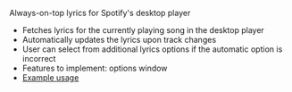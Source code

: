 Always-on-top lyrics for Spotify's desktop player
* Fetches lyrics for the currently playing song in the desktop player
* Automatically updates the lyrics upon track changes
* User can select from additional lyrics options if the automatic option is incorrect
* Features to implement: options window
* [Example usage](https://photos-3.dropbox.com/t/2/AAC352qf45kN16lsii_5YBnfm6aTRKCIfRpTJ9mngvNwZg/12/52703757/png/32x32/1/_/1/2/Screenshot%202016-12-23%2000.50.05.png/EOmb0CgYm-kDIAcoBw/Ao0PT_epWSNCnWgwmnjb8C8GtXCnq4WS8YyZsYR6d-M?size=1280x960&size_mode=3)
